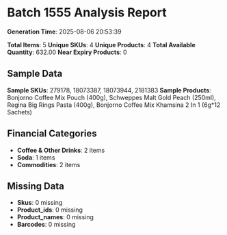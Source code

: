 # Batch 1555 Analysis Report

**Generation Time**: 2025-08-06 20:53:39

**Total Items**: 5
**Unique SKUs**: 4
**Unique Products**: 4
**Total Available Quantity**: 632.00
**Near Expiry Products**: 0

## Sample Data
**Sample SKUs**: 279178, 18073387, 18073944, 2181383
**Sample Products**: Bonjorno Coffee Mix Pouch (400g), Schweppes Malt Gold Peach (250ml), Regina Big Rings Pasta (400g), Bonjorno Coffee Mix Khamsina 2 In 1 (6g*12 Sachets)

## Financial Categories
- **Coffee & Other Drinks**: 2 items
- **Soda**: 1 items
- **Commodities**: 2 items

## Missing Data
- **Skus**: 0 missing
- **Product_ids**: 0 missing
- **Product_names**: 0 missing
- **Barcodes**: 0 missing
